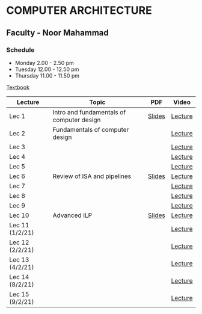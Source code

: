 # COMPUTER ARCHITECTURE

## Faculty - Noor Mahammad

### Schedule 
- Monday 2.00 - 2.50 pm  
- Tuesday 12.00 - 12.50 pm
- Thursday 11.00 - 11.50 pm

[Textbook](https://drive.google.com/file/d/18avYCG7UsnDsKBb2IszoQ5yp7rIaxsXe/view)

|Lecture |Topic |PDF|Video|
|---|---|---|---|																
| Lec 1	|Intro and fundamentals of computer design	| [Slides](https://drive.google.com/file/d/1eSNxtQAbrjhxjjOjvq4QGAAwtaa18nJH/view)	| [Lecture](https://drive.google.com/file/d/1LkrOStJJeoOQ9Ewsl4S3NKCYboicG-As/view)	|
| Lec 2	|Fundamentals of computer design	| | [Lecture](https://drive.google.com/file/d/1v7YzVZs8LRu0ztEQZJQa7SdEc6sjUrAo/view)	|
| Lec 3	||	| [Lecture](https://drive.google.com/file/d/1UrPQNixi66eAwCXz30APWk_k6QzpxrGd/view)	|
| Lec 4	|	| 	| [Lecture](https://drive.google.com/file/d/1sQXrVUvnrZ4zUHIbtVQhcmIEl8_-yqx6/view)	|
| Lec 5	|	| 	| [Lecture](https://drive.google.com/file/d/1VpYU1GjzeM36EucapkZU4mAZ7_nbF3sh/view)	|
| Lec 6	|Review of ISA and pipelines| [Slides](https://drive.google.com/file/d/1oC_O0LUF2z9PpPXb48-cZ4P97JO7G082/view)	| [Lecture](https://drive.google.com/file/d/1OAdMz6mrXETth49q_F9fUs809IqUTI9-/view)	|				
 | Lec 7	|	|	| [Lecture](https://drive.google.com/file/d/1rc-BrJnSH6viyyo7FE4XeBrRmFUn8BXu/view)	|																		
| Lec 8	|	| | [Lecture](https://drive.google.com/file/d/19vZ-bnxlCQ1iHvfHkBbNvFGgTDpvFu-N/view)	|
| Lec 9	|	| | [Lecture](https://drive.google.com/file/d/1t_2UQS66Du_oEWiDD-0tx00t_mupgWFX/view)	|																		
| Lec 10	|Advanced ILP	| [Slides](https://drive.google.com/file/d/1iXmGBhLPb3I_V69L3brgFqd9Jn7oAGuZ/view)	| [Lecture](https://drive.google.com/file/d/1J3HkGY0oy-QOmfk0gKT4mO6NhIRnK-Bj/view)	|																		
| Lec 11	(1/2/21)|	| | [Lecture](https://drive.google.com/file/d/1OssjxKNycoaXG-_zdYSfcY1O-yFaDOF7/view)	|																		
| Lec 12 (2/2/21)|	|| [Lecture](https://drive.google.com/file/d/1xSPrcZQJ5ZA4ZCHUngaBC7LhbtM6n2xH/view)	|																		
| Lec 13 (4/2/21)|	|| [Lecture](https://drive.google.com/file/d/192Nj671-SPNn8ILuKIO3SY0uo-m_Why4/view)	|																		
| Lec 14 (8/2/21)|	|| [Lecture](https://drive.google.com/file/d/1QDQkRaxg385YOUVnE9s1OGe8q8yrGj2s/view)	|																		
| Lec 15 (9/2/21)|	|| [Lecture](https://drive.google.com/file/d/11mBKTWwCSvG4QbWRzDWbkOSYYsvGZ5Uk/view)	|																		
